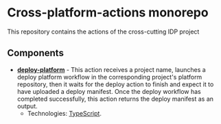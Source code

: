 # Cross-platform-actions monorepo

This repository contains the actions of the cross-cutting IDP project

## Components

* __[deploy-platform](./deploy-platform/README.md)__ - This action receives a project name, launches a deploy platform workflow in the corresponding project's platform repository, then it waits for the deploy action to finish and expect it to have uploaded a deploy manifest. Once the deploy workflow has completed successfully, this action returns the deploy manifest as an output.
  * Technologies: [TypeScript](https://www.typescriptlang.org/).
